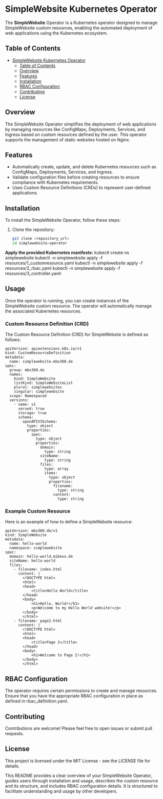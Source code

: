 # SimpleWebsite Kubernetes Operator

The **SimpleWebsite** Operator is a Kubernetes operator designed to manage SimpleWebsite custom resources, enabling the automated deployment of web applications using the Kubernetes ecosystem.

## Table of Contents

- [SimpleWebsite Kubernetes Operator](#simplewebsite-kubernetes-operator)
  - [Table of Contents](#table-of-contents)
  - [Overview](#overview)
  - [Features](#features)
  - [Installation](#installation)
  - [RBAC Configuration](#rbac-configuration)
  - [Contributing](#contributing)
  - [License](#license)

## Overview

The SimpleWebsite Operator simplifies the deployment of web applications by managing resources like ConfigMaps, Deployments, Services, and Ingress based on custom resources defined by the user. This operator supports the management of static websites hosted on Nginx.

## Features

- Automatically create, update, and delete Kubernetes resources such as ConfigMaps, Deployments, Services, and Ingress.
- Validate configuration files before creating resources to ensure compliance with Kubernetes requirements.
- Uses Custom Resource Definitions (CRDs) to represent user-defined applications.

## Installation

To install the SimpleWebsite Operator, follow these steps:

1. Clone the repository:
   ```bash
   git clone <repository_url>
   cd simplewebsite-operator

__Apply the provided Kubernetes manifests:__
kubectl create ns simplewebsite
kubectl -n simplewebsite apply -f resources/1_customresource.yaml
kubectl -n simplewebsite apply -f resources/2_rbac.yaml
kubectl -n simplewebsite apply -f resources/3_controller.yaml


## Usage
Once the operator is running, you can create instances of the SimpleWebsite custom resource. The operator will automatically manage the associated Kubernetes resources.

### Custom Resource Definition (CRD)
The Custom Resource Definition (CRD) for SimpleWebsite is defined as follows:

```
apiVersion: apiextensions.k8s.io/v1
kind: CustomResourceDefinition
metadata:
  name: simplewebsite.mbx360.de
spec:
  group: mbx360.de
  names:
    kind: SimpleWebsite
    listKind: SimpleWebsiteList
    plural: simplewebsites
    singular: simplewebsite
  scope: Namespaced
  versions:
    - name: v1
      served: true
      storage: true
      schema:
        openAPIV3Schema:
          type: object
          properties:
            spec:
              type: object
              properties:
                domain:
                  type: string
                siteName:
                  type: string
                files:
                  type: array
                  items:
                    type: object
                    properties:
                      filename:
                        type: string
                      content:
                        type: string
```

### Example Custom Resource

Here is an example of how to define a SimpleWebsite resource:

```
apiVersion: mbx360.de/v1
kind: SimpleWebsite
metadata:
  name: hello-world
  namespace: simplewebsite
spec:
  domain: hello-world.mibexx.de
  siteName: hello-world
  files:
    - filename: index.html
      content: |
        <!DOCTYPE html>
        <html>
        <head>
            <title>Hello World</title>
        </head>
        <body>
            <h1>Hello, World!</h1>
            <p>Welcome to my Hello World website!</p>
        </body>
        </html>
    - filename: page2.html
      content: |
        <!DOCTYPE html>
        <html>
        <head>
            <title>Page 2</title>
        </head>
        <body>
            <h1>Welcome to Page 2!</h1>
        </body>
        </html>
```

## RBAC Configuration
The operator requires certain permissions to create and manage resources. Ensure that you have the appropriate RBAC configuration in place as defined in rbac_definition.yaml.

## Contributing
Contributions are welcome! Please feel free to open issues or submit pull requests.

## License
This project is licensed under the MIT License - see the LICENSE file for details.

This README provides a clear overview of your SimpleWebsite Operator, guides users through installation and usage, describes the custom resource and its structure, and includes RBAC configuration details. It is structured to facilitate understanding and usage by other developers.